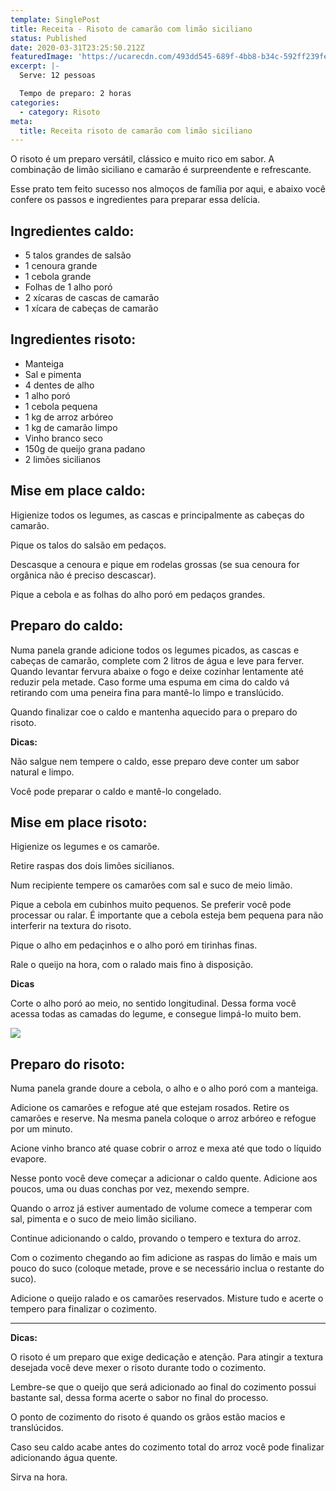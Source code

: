 ```yaml
---
template: SinglePost
title: Receita - Risoto de camarão com limão siciliano
status: Published
date: 2020-03-31T23:25:50.212Z
featuredImage: 'https://ucarecdn.com/493dd545-689f-4bb8-b34c-592ff239fe15/'
excerpt: |-
  Serve: 12 pessoas 

  Tempo de preparo: 2 horas 
categories:
  - category: Risoto
meta:
  title: Receita risoto de camarão com limão siciliano
---
```

O risoto é um preparo versátil, clássico e muito rico em sabor. A combinação de limão siciliano e camarão é surpreendente e refrescante.  

Esse prato tem feito sucesso nos almoços de família por aqui, e abaixo você confere os passos e ingredientes para preparar essa delícia. 

## Ingredientes caldo:

* 5 talos grandes de salsão 
* 1 cenoura grande 
* 1 cebola grande 
* Folhas de 1 alho poró 
* 2 xícaras de cascas de camarão 
* 1 xícara de cabeças de camarão 

## Ingredientes risoto:

* Manteiga 
* Sal e pimenta 
* 4 dentes de alho 
* 1 alho poró 
* 1 cebola pequena 
* 1 kg de arroz arbóreo 
* 1 kg de camarão limpo 
* Vinho branco seco 
* 150g de queijo grana padano 
* 2 limões sicilianos 

## Mise em place caldo:

Higienize todos os legumes, as cascas e principalmente as cabeças do camarão.  

Pique os talos do salsão em pedaços.  

Descasque a cenoura e pique em rodelas grossas (se sua cenoura for orgânica não é preciso descascar). 

Pique a cebola e as folhas do alho poró em pedaços grandes. 

## Preparo do caldo:

Numa panela grande adicione todos os legumes picados, as cascas e cabeças de camarão, complete com 2 litros de água e leve para ferver. Quando levantar fervura abaixe o fogo e deixe cozinhar lentamente até reduzir pela metade. Caso forme uma espuma em cima do caldo vá retirando com uma peneira fina para mantê-lo limpo e translúcido. 

Quando finalizar coe o caldo e mantenha aquecido para o preparo do risoto. 

**Dicas:** 

Não salgue nem tempere o caldo, esse preparo deve conter um sabor natural e limpo.  

Você pode preparar o caldo e mantê-lo congelado. 

## Mise em place risoto:

Higienize os legumes e os camarõe. 

Retire raspas dos dois limões sicilianos. 

Num recipiente tempere os camarões com sal e suco de meio limão. 

Pique a cebola em cubinhos muito pequenos. Se preferir você pode processar ou ralar. É importante que a cebola esteja bem pequena para não interferir na textura do risoto. 

Pique o alho em pedaçinhos e o alho poró em tirinhas finas. 

Rale o queijo na hora, com o ralado mais fino à disposição. 

**Dicas** 

Corte o alho poró ao meio, no sentido longitudinal. Dessa forma você acessa todas as camadas do legume, e consegue limpá-lo muito bem. 

![](https://ucarecdn.com/d26b31a5-ed34-42ab-9d09-a1507694e509/)

## Preparo do risoto:

Numa panela grande doure a cebola, o alho e o alho poró com a manteiga. 

Adicione os camarões e refogue até que estejam rosados. Retire os camarões e reserve. Na mesma panela coloque o arroz arbóreo e refogue por um minuto. 

Acione vinho branco até quase cobrir o arroz e mexa até que todo o líquido evapore.  

Nesse ponto você deve começar a adicionar o caldo quente. Adicione aos poucos, uma ou duas conchas por vez, mexendo sempre. 

Quando o arroz já estiver aumentado de volume comece a temperar com sal, pimenta e o suco de meio limão siciliano.  

Continue adicionando o caldo, provando o tempero e textura do arroz.  

Com o cozimento chegando ao fim adicione as raspas do limão e mais um pouco do suco (coloque metade, prove e se necessário inclua o restante do suco). 

Adicione o queijo ralado e os camarões reservados. Misture tudo e acerte o tempero para finalizar o cozimento. 

- - -

**Dicas:** 

O risoto é um preparo que exige dedicação e atenção. Para atingir a textura desejada você deve mexer o risoto durante todo o cozimento. 

Lembre-se que o queijo que será adicionado ao final do cozimento possui bastante sal, dessa forma acerte o sabor no final do processo. 

O ponto de cozimento do risoto é quando os grãos estão macios e translúcidos. 

Caso seu caldo acabe antes do cozimento total do arroz você pode finalizar adicionando água quente. 

Sirva na hora.
